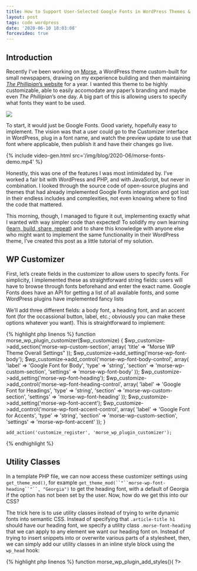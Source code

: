 ```yaml
---
title: How to Support User-Selected Google Fonts in WordPress Themes & Plugins
layout: post
tags: code wordpress
date: '2020-06-10 18:03:08'
forcevideo: true
---
```


## Introduction

Recently I’ve been working on [Morse](https://github.com/wwsalmon/morse-wp-theme), a WordPress theme custom-built for small newspapers, drawing on my experience building and then maintaining [*The Phillipian*](https://phillipian.net/)[’s website](https://phillipian.net/) for a year. I wanted this theme to be highly customizable, able to easily accomodate any paper’s branding and maybe even *The Phillipian*’s one day. A big part of this is allowing users to specify what fonts they want to be used.

![](/blog/2020-06/morse-two-fonts.jpg)

To start, it would just be Google Fonts. Good variety, hopefully easy to implement. The vision was that a user could go to the Customizer interface in WordPress, plug in a font name, and watch the preview update to use that font where applicable, then publish it and have their changes go live.

{% include video-gen.html src='/img/blog/2020-06/morse-fonts-demo.mp4' %}

Honestly, this was one of the features I was most intimidated by. I’ve worked a fair bit with WordPress and PHP, and with JavaScript, but never in combination. I looked through the source code of open-source plugins and themes that had already implemented Google Fonts integration and got lost in their endless includes and complexities, not even knowing where to find the code that mattered.

This morning, though, I managed to figure it out, implementing exactly what I wanted with way simpler code than expected! To solidify my own learning ([learn, build, share, repeat](https://twitter.com/patrick_oshag/status/971100425498841089?lang=en)) and to share this knowledge with anyone else who might want to implement the same functionality in their WordPress theme, I’ve created this post as a little tutorial of my solution.

## WP Customizer

First, let’s create fields in the customizer to allow users to specify fonts. For simplicity, I implemented these as straightforward string fields: users will have to browse through fonts beforehand and enter the exact name. Google Fonts does have an API for getting a list of all available fonts, and some WordPress plugins have implemented fancy lists

We’ll add three different fields: a body font, a heading font, and an accent font (for the occassional button, label, etc.; obviously you can make these options whatever you want). This is straightforward to implement:

{% highlight php linenos %}
function morse_wp_plugin_customizer($wp_customize)
    {
        $wp_customize->add_section('morse-wp-custom-section', array(
            'title' => "Morse WP Theme Overall Settings"
        ));
        $wp_customize->add_setting('morse-wp-font-body');
        $wp_customize->add_control('morse-wp-font-body-control', array(
                'label' => 'Google Font for Body',
                'type' => 'string',
                'section' => 'morse-wp-custom-section',
                'settings' => 'morse-wp-font-body'
        ));
        $wp_customize->add_setting('morse-wp-font-heading');
        $wp_customize->add_control('morse-wp-font-heading-control', array(
                'label' => 'Google Font for Headings',
                'type' => 'string',
                'section' => 'morse-wp-custom-section',
                'settings' => 'morse-wp-font-heading'
        ));
        $wp_customize->add_setting('morse-wp-font-accent');
        $wp_customize->add_control('morse-wp-font-accent-control', array(
                'label' => 'Google Font for Accents',
                'type' => 'string',
                'section' => 'morse-wp-custom-section',
                'settings' => 'morse-wp-font-accent'
        ));
    }
    
    add_action('customize_register', 'morse_wp_plugin_customizer');
{% endhighlight %}
## Utility Classes

In a template PHP file, we can now access these customizer settings using `get_theme_mod()`, for example `get_theme_mod(``"``morse-wp-font-heading``"``, "Georgia")` to get the heading font, with a default of Georgia if the option has not been set by the user. Now, how do we get this into our CSS?

The trick here is to use utility classes instead of trying to write dynamic fonts into semantic CSS. Instead of specifying that `.article-title h1` should have our heading font, we specify a utility class `.morse-font-heading` that we can apply to any element we want our heading font on. Instead of trying to insert snippets into or overwrite various parts of a stylesheet, then, we can simply add our utility classes in an inline style block using the `wp_head` hook:

{% highlight php linenos %}
function morse_wp_plugin_add_styles(){ ?>
    <style>
        .morse-font-body{
            font-family: <?php echo get_theme_mod("morse-wp-font-body", "Georgia"); ?>
        }
    
        .morse-font-heading{
            font-family: <?php echo get_theme_mod("morse-wp-font-heading", "Georgia"); ?>
        }
    
        .morse-font-accent{
            font-family: <?php echo get_theme_mod("morse-wp-font-accent", "sans-serif"); ?>
        }
    </style>
    <?php
}
add_action("wp_head", "morse_wp_plugin_add_styles");


{% endhighlight %}

Note: above is only a snippet of the `add_styles` function I actually use. The same approach can be applied to implementing user-specified colors, for example, which I might write about later.

## Web Font Loader

The last step, and the one that confused/intimidated me for a little bit, was how to actually load these fonts from Google Fonts. Google Fonts has a JavaScript Web Font Loader library/API that allows fonts to be dynamically loaded, but I’ve never connected WordPress functionality with JavaScript before. It’s something I’ll have learn eventually, especially with Gutenberg blocks being React-based. In this case, though, I was able to figure out a straightforward solution, based [on this tutorial](https://wordpresssupercharged.com/how-to-improve-page-speed-by-deferring-web-fonts/):

First, download the [Web Font Loader library](https://github.com/typekit/webfontloader/blob/master/webfontloader.js). Throw that JS file somewhere in your plugin or theme, and enqueue it like any other script.

Now, all we need to do is run `WebFont.load()` with our desired parameters to load in our fonts. [Web Font Loader’s GitHub](https://github.com/typekit/webfontloader) provides documentation on what these parameters look like, but here’s a quick example:

{% highlight javascript linenos %}
WebFont.load({
    google: {
        families: ["Roboto:400,700", "Roboto Mono"]
    }
});
{% endhighlight %}

Pretty easy, right? WordPress allows us to easily insert inline scripts using `wp_add_inline_script`, which we can include right after we enqueue the Web Font Loader library. All we have left to do, then, is generate the parameters to call based on our Customizer settings. This just takes some simple PHP. First, I create an array of fonts with `array_unique([get_theme_mod("morse-wp-font-body"), get_theme_mod("morse-wp-font-heading"), get_theme_mod("morse-wp-font-accent")])` — `array_unique` making sure I don’t duplicate-request fonts — then turn this into the specific format that the loader wants with a for loop and some string concatenation. For now, I just specified 400 and 700 weights (regular and bold), though it’s only a matter of busiwork if you wanted to allow user-specified weights as well.

Here’s how it all comes together:

{% highlight php linenos %}
function morse_wp_enqueue_fonts(){
    
            wp_enqueue_script( 'webfontloader', plugin_dir_url( __FILE__) . "../js/webfontloader.js", NULL, '', true );
    
            $fonts_array = array_unique([get_theme_mod("morse-wp-font-body"), get_theme_mod("morse-wp-font-heading"), get_theme_mod("morse-wp-font-accent")]);
            $fonts_string = "";
            foreach ($fonts_array as $f){
                    $fonts_string = $fonts_string . "\"" . $f . ":400,700\",";
            }
    
            $config_string = "
    WebFont.load({
      google: {
        families: [
        " . $fonts_string . "
        ]
      }
    });
            ";
    
            wp_add_inline_script( 'webfontloader', $config_string, 'after' );
    }
    add_action("wp_enqueue_scripts", "morse_wp_enqueue_fonts");
{% endhighlight %}

## And We’re Done!

And there we have it, an easy-to-implement, easy-to-extend solution for loading user-specified Google Fonts into your WordPress theme. There’s a lot more to look into — here are a few ideas:


- Dropdown list of potential fonts
- User-specified font weights
- User-uploaded custom fonts

But, honestly, I thought this feature was gonna be really hard to build, and it turned out to be surprisingly simple, and highly functional for its simplicity. No plugins, no jank hacks going against WordPress’ design, just a few straightforward lines of code.

Find the full source code for the [Morse theme](https://github.com/wwsalmon/morse-wp-theme) and [theme-specific plugin (where the code from this tutorial is located)](https://github.com/wwsalmon/morse-wp-plugin) on [my GitHub](https://github.com/wwsalmon), and let me know what you think of this solution through [Twitter (@wwsalmon)](https://twitter.com/wwsalmon) or in the comments of [the DEV.to post for this tutorial](https://dev.to/wwsalmon/how-to-support-user-selected-google-fonts-in-wordpress-themes-plugins-55f5)!